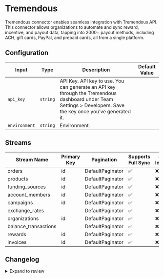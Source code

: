 # Tremendous
Tremendous connector  enables seamless integration with Tremendous API. This connector allows organizations to automate and sync reward, incentive, and payout data, tapping into 2000+ payout methods, including ACH, gift cards, PayPal, and prepaid cards, all from a single platform.

## Configuration

| Input | Type | Description | Default Value |
|-------|------|-------------|---------------|
| `api_key` | `string` | API Key. API key to use. You can generate an API key through the Tremendous dashboard under Team Settings &gt; Developers. Save the key once you’ve generated it. |  |
| `environment` | `string` | Environment.  |  |

## Streams
| Stream Name | Primary Key | Pagination | Supports Full Sync | Supports Incremental |
|-------------|-------------|------------|---------------------|----------------------|
| orders | id | DefaultPaginator | ✅ |  ❌  |
| products | id | DefaultPaginator | ✅ |  ❌  |
| funding_sources | id | DefaultPaginator | ✅ |  ❌  |
| account_members | id | DefaultPaginator | ✅ |  ❌  |
| campaigns | id | DefaultPaginator | ✅ |  ❌  |
| exchange_rates |  | DefaultPaginator | ✅ |  ❌  |
| organizations | id | DefaultPaginator | ✅ |  ❌  |
| balance_transactions |  | DefaultPaginator | ✅ |  ❌  |
| rewards | id | DefaultPaginator | ✅ |  ❌  |
| invoices | id | DefaultPaginator | ✅ |  ❌  |

## Changelog

<details>
  <summary>Expand to review</summary>

| Version          | Date              | Pull Request | Subject        |
|------------------|-------------------|--------------|----------------|
| 0.0.22 | 2025-05-04 | [59573](https://github.com/airbytehq/airbyte/pull/59573) | Update dependencies |
| 0.0.21 | 2025-04-27 | [59003](https://github.com/airbytehq/airbyte/pull/59003) | Update dependencies |
| 0.0.20 | 2025-04-19 | [58452](https://github.com/airbytehq/airbyte/pull/58452) | Update dependencies |
| 0.0.19 | 2025-04-12 | [57971](https://github.com/airbytehq/airbyte/pull/57971) | Update dependencies |
| 0.0.18 | 2025-04-05 | [57447](https://github.com/airbytehq/airbyte/pull/57447) | Update dependencies |
| 0.0.17 | 2025-03-29 | [56899](https://github.com/airbytehq/airbyte/pull/56899) | Update dependencies |
| 0.0.16 | 2025-03-22 | [56311](https://github.com/airbytehq/airbyte/pull/56311) | Update dependencies |
| 0.0.15 | 2025-03-08 | [55597](https://github.com/airbytehq/airbyte/pull/55597) | Update dependencies |
| 0.0.14 | 2025-03-01 | [55108](https://github.com/airbytehq/airbyte/pull/55108) | Update dependencies |
| 0.0.13 | 2025-02-22 | [54467](https://github.com/airbytehq/airbyte/pull/54467) | Update dependencies |
| 0.0.12 | 2025-02-15 | [54057](https://github.com/airbytehq/airbyte/pull/54057) | Update dependencies |
| 0.0.11 | 2025-02-08 | [53566](https://github.com/airbytehq/airbyte/pull/53566) | Update dependencies |
| 0.0.10 | 2025-02-01 | [53065](https://github.com/airbytehq/airbyte/pull/53065) | Update dependencies |
| 0.0.9 | 2025-01-25 | [52446](https://github.com/airbytehq/airbyte/pull/52446) | Update dependencies |
| 0.0.8 | 2025-01-18 | [51945](https://github.com/airbytehq/airbyte/pull/51945) | Update dependencies |
| 0.0.7 | 2025-01-11 | [51406](https://github.com/airbytehq/airbyte/pull/51406) | Update dependencies |
| 0.0.6 | 2024-12-28 | [50768](https://github.com/airbytehq/airbyte/pull/50768) | Update dependencies |
| 0.0.5 | 2024-12-21 | [50363](https://github.com/airbytehq/airbyte/pull/50363) | Update dependencies |
| 0.0.4 | 2024-12-14 | [49750](https://github.com/airbytehq/airbyte/pull/49750) | Update dependencies |
| 0.0.3 | 2024-12-12 | [49375](https://github.com/airbytehq/airbyte/pull/49375) | Update dependencies |
| 0.0.2 | 2024-12-11 | [49128](https://github.com/airbytehq/airbyte/pull/49128) | Starting with this version, the Docker image is now rootless. Please note that this and future versions will not be compatible with Airbyte versions earlier than 0.64 |
| 0.0.1 | 2024-10-29 | | Initial release by [@bishalbera](https://github.com/bishalbera) via Connector Builder |

</details>
